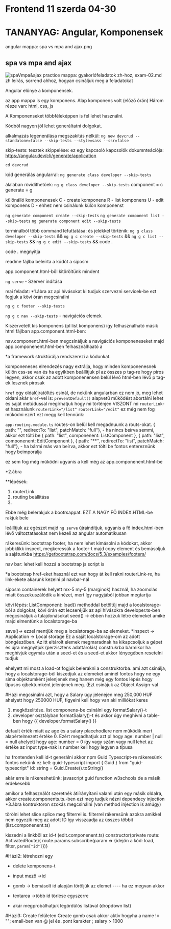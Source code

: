 # Frontend 11 szerda 04-30
# TANANYAG: Angular, Komponensek

angular mappa: spa vs mpa and ajax.png

## spa vs mpa and ajax
![spaVmpa&ajax](https://github.com/user-attachments/assets/c9ca3eef-bddf-44f7-8b4d-24ca01c7b760)
practice mappa: gyakorlófeladatok zh-hoz, exam-02.md zh leírás, sorrend ahhoz, hogyan csináljuk meg a feladatokat

Angular előnye a komponensek.

az app mappa is  egy komponens. Alap komponens volt (előző órán) Három része van: html, css, js

A Komponenseket többféleképpen is fel lehet használni.

Kódból nagyon jól lehet generáltatni dolgokat. 


alkalmazás legenerálása megszakítás nélkül:
`ng new devcrud --standalone=false --skip-tests --style=sass --ssr=false`

skip-tests: tesztek skippelése: ez egy kapcsoló
kapcsolók dokumnteációja: https://angular.dev/cli/generate/application

`cd devcrud`

kód generálás angularral: 
`ng generate class developer --skip-tests`

álalában rövidíthetőek:
`ng g class developer --skip-tests`
component = c
generate = g


különálló komponenesek
C - create komponens
R - list komponens
U - edit komponens
D - ehhez nem csinálunk külön komponenst

`ng generate component create --skip-tests`
`ng generate component list --skip-tests`
`ng generate component edit --skip-tests`

terminálból több command lefuttatása:
és jelekkel történik:
`ng g class developer --skip-tests` && `ng g c create --skip-tests` && `ng g c list --skip-tests` && `ng g c edit --skip-tests` && code .

code . megnyitja

readme fájlba beleírta a kódót a siposm


app.component.html-ből kitöröltünk mindent

`ng serve` - Szerver indítása

mai feladat:
*1.ábra
az api hívásokat ki tudjuk szervezni servicek-be ezt fogjuk a kövi órán megcsinálni


`ng g c footer --skip-tests`

`ng g c nav --skip-tests` - navigációs elemek


Kiszervetett kis komponens (pl list komponens) így felhasználható másik html fájlban
app.component.html-ben: <app-list></app-list>

nav.component.html-ben megcsináljuk a navigációs komponeneseket
majd app.componenent.html-ben felhasználhaató a <app-nav></app-nav>


*a framework struktúrálja rendszerezi a kódunkat.

komponeneses elrendezés nagy extrálja, hogy minden komponenesnek külön css-se van és ha egyikben beállítjuk pl az összes p tag-re hogy piros legyen, akkor csak az adott komponenensen belül lévő html-ben lévő p tag-ek lesznek pirosak


`href` egy oldalújratöltés csinál, de nekünk angularban ez nem jó, meg lehet oldani akár `href`-vel is: `preventDefault()` alapvetű működést abortálni lehet és saját metúdussal megírhatjuk hogy mi történjen 
VISZONT mi `routerLink`-et használunk
`routerLink="/list"`
`routerLink="/edit"`
ez még nem fog működni ezért ezt megg kell tennünk:

`app-routing.module.ts`
routes-on belül kell megadnuunk a routs-okat.
{ path: "", redirectTo: "list", patchMatch: "full"}, - ha nincs beírva semmi, akkor ezt tölti be
{ path: "list", componenent: ListComponent },
{ path: "list", componenent: EditComponent },
{ path: "**", redirectTo: "list", patchMatch: "full"}, - ha bármi más van beírva, akkor ezt tölti be
fontos entereznünk hogy beimporálja

ez sem fog még működni ugyanis a  <router-outlet></router-outlet> kell még az app.componenent.html-be

*2.ábra

**lépések:
1. routerLink
2. routing beállítása
3. <router-outlet>


Ebbe még belerakjuk a bootrsappat.
EZT A NAGY FŐ INDEX.HTML-be rakjuk bele

leállítjuk az egészet majd `ng serve` újraindítjuk, ugyanis a fő index.html-ben lévő változtatásokat nem kezeli az angular automatikusan

rákeresünk: bootstrap footer, ha nem lehet kimásolni a kódokat, akkor jobbklikk inspect, megkeressük a footer-t majd copy element és bemásoljuk a sajátunkba
https://getbootstrap.com/docs/5.3/examples/footers/

nav bar: lehet kell hozzá a bootstrap js script is

*a bootstrap href-eket használ ezt van hogy át kell rakni routerLink-re, ha link-ekete akarunk kezelni pl navbar-nál 


siposm containerek helyett mx-5 my-5 (marginok) használ, ha zoomolás miatt összekuszálódik a kinézet, mert így nagyjából jobban megtartja



kövi lépés: ListComponent:
load() methoddal betöltüj majd a localstorage-ból a dolgokat, kövi órán ezt lecseréjük az api hívásokra
developer.ts-ben megcsináljuk a tulajdonásokat
seed() -> ebben hozzuk létre elemeket amike majd elmentünk a localstorage-ba

save()-> ezzel mentjük meg a localstorage-ba az elemeket.
*inspect -> Application -> Local storage
Ez a saját localstorage-om az adott böngészőben. Az itt eltárolt elemek megmaradnak ha kikapcsoljuk a gépet és újra megnyitjuk (perzisztens adattárolás)
construkrba bármikor ha meghívjuk egymás után a seed-et és a seed-et akkor lényegében resetelni tudjuk

ehelyett mi most a load-ot fogjuk belerakni a construktorba. ami azt csinálja, hogy a localstorage-ból kiszedjuk az elemeket
aminél fontos hogy ne egy sima objektumként jelenjenek meg hanem még egy fontos lépés hogy típusos ojbektumként jelenjenek meg. (Ezt csinájuk az Object.Assign-val





#Házi megcsinálni azt, hogy a Salary úgy jelenejen meg 250,000 HUF ahelyett hogy 250000 HUF, figyelni kell hogy van aki milliókat keres 
1. megközelítése. list componens-be csinálni egy formatSalary()-t
2. developer osztályban formatSalary()-t és akkor úgy meghívni a table-ben hogy {{ developer.formatSalary() }}

default érték miatt az age és a salary placehodlere nem működik mert alapértelmezett értéke 0. Ezért megadhatjuk azt pl hogy age: number | null = null ahelyett hogy age: number = 0
így vagy szám vagy null lehet az értéke
az input type-nak is number kell hogy legyen a típusa

ha frontenden kell id-t generálni akkor
npm Guid Typescript-re rákeresünk
fontos nekünk ez kell: guid-typescript
import { Guid } from "guid-typescript"
id: string = Guid.Create().toString()

akár erre is rákereshetünk:
javascript guid function w3schools
de a másik érdekesebb


amikor a felhasználót szeretnék átiírányítani valami után egy másik oldalra, akkor create.components.ts.-ben ezt meg tudjuk nézni
dependecy injection *3.ábra
kontruktoron szokás megcsinálni
(van method injection is amúgy)


törölni lehet slice splice meg filterrel is. 
filterrel rákeresünk azokra amikkel nem egyezik meg az adott ID így visszaadja az üsszes többit  (list.componenent.ts)


kiszedni a linkből az id-t (edit.componenent.ts)
constructor(private route: ActivatedRoute){
route.params.subscribe(param => {idejön a kód: load, filter, `param["id"]`})}


#Házi2:  létrehozni egy 
- delete komponens-t
- input mező ->id
- gomb -> bemásolt id alapján töröljük az elemet
---- ha ez megvan akkor
- textarea ->több id törlése egyszerre

- akár megprobálhatjuk legördülős listával (dropdown list)

#Házi3: Create felületen
Create gomb csak akkor aktív hogyha a name != ""; email-ben van @ jel és .pont karakter ; salary > 1000
 
